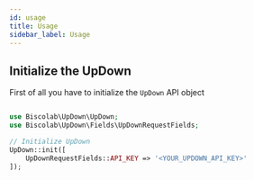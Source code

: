 ```yaml
---
id: usage
title: Usage
sidebar_label: Usage
---
```


## Initialize the UpDown
First of all you have to initialize the `UpDown` API object

```php

use Biscolab\UpDown\UpDown;
use Biscolab\UpDown\Fields\UpDownRequestFields;

// Initialize UpDown 
UpDown::init([
    UpDownRequestFields::API_KEY => '<YOUR_UPDOWN_API_KEY>'
]);
```